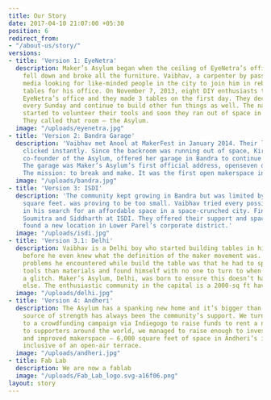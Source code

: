 ```yaml
---
title: Our Story
date: 2017-04-10 21:07:00 +05:30
position: 6
redirect_from:
- "/about-us/story/"
versions:
- title: 'Version 1: EyeNetra'
  description: Maker’s Asylum began when the ceiling of EyeNetra’s office in Mumbai
    fell down and broke all the furniture. Vaibhav, a carpenter by passion, hit social
    media looking for like-minded people in the city to join him in rebuilding the
    tables for his office. On November 7, 2013, eight DIY enthusiasts turned up at
    EyeNetra’s office and they made 3 tables on the first day. They decided to meet
    every Sunday and continue to build other fun things as well. The nascent community
    started to volunteer their tools and soon they ran out of space in the back room.
    They called that room — the Asylum.
  image: "/uploads/eyenetra.jpg"
- title: 'Version 2: Bandra Garage'
  description: 'Vaibhav met Anool at MakerFest in January 2014. Their love for making
    clicked instantly. Since the backroom was running out of space, Kirti, a former
    co-founder of the Asylum, offered her garage in Bandra to continue our activities.
    The garage was Maker’s Asylum’s first official address, openseven days a week.
    The mission: to break and make. It was the first open makerspace in India.'
  image: "/uploads/bandra.jpg"
- title: 'Version 3: ISDI'
  description: 'The community kept growing in Bandra but was limited by space: 250
    square feet. was proving to be too small. Vaibhav tried every possible option
    in his search for an affordable space in a space-crunched city. Finally, he met
    Soumitra and Siddharth at ISDI. They offered their support and space. The Asylum
    found a new location in Lower Parel’s corporate district.'
  image: "/uploads/isdi.jpg"
- title: 'Version 3.1: Delhi'
  description: Vaibhav is a Delhi boy who started building tables in his basement
    before he even knew what the definition of the maker movement was. A few of the
    problems he encountered while build the table was that he had to spend more on
    tools than materials and found himself with no one to turn to when faced with
    a glitch. Maker’s Asylum, Delhi, was born to ensure this doesn’t happen to anyone
    else. The enthusiastic community in the capital is a 2000-sq ft haven for makers.
  image: "/uploads/delhi.jpg"
- title: 'Version 4: Andheri'
  description: The Asylum has a spanking new home and it’s bigger than ever! Our biggest
    source of strength has always been the community’s support. We turned once again
    to a crowdfunding campaign via Indiegogo to raise funds to rent a new space. Thanks
    to supporters around the world, we managed to raise enough to invest in your new
    and improved makerspace — 6,000 square feet of space in Andheri’s industrial district,
    inclusive of an open-air terrace.
  image: "/uploads/andheri.jpg"
- title: Fab Lab
  description: We are now a fablab
  image: "/uploads/Fab_Lab_logo.svg-a16f06.png"
layout: story
---
```


